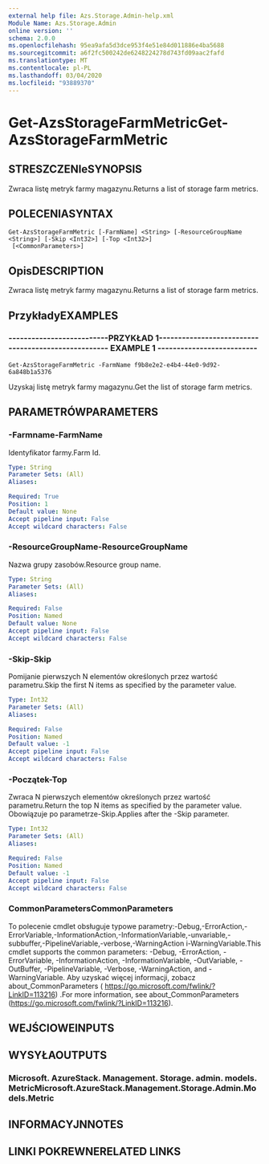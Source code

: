 ```yaml
---
external help file: Azs.Storage.Admin-help.xml
Module Name: Azs.Storage.Admin
online version: ''
schema: 2.0.0
ms.openlocfilehash: 95ea9afa5d3dce953f4e51e84d011886e4ba5688
ms.sourcegitcommit: a6f2fc500242de6248224278d743fd09aac2fafd
ms.translationtype: MT
ms.contentlocale: pl-PL
ms.lasthandoff: 03/04/2020
ms.locfileid: "93889370"
---
```

# <span data-ttu-id="90b92-101">Get-AzsStorageFarmMetric</span><span class="sxs-lookup"><span data-stu-id="90b92-101">Get-AzsStorageFarmMetric</span></span>

## <span data-ttu-id="90b92-102">STRESZCZENIe</span><span class="sxs-lookup"><span data-stu-id="90b92-102">SYNOPSIS</span></span>
<span data-ttu-id="90b92-103">Zwraca listę metryk farmy magazynu.</span><span class="sxs-lookup"><span data-stu-id="90b92-103">Returns a list of storage farm metrics.</span></span>

## <span data-ttu-id="90b92-104">POLECENIA</span><span class="sxs-lookup"><span data-stu-id="90b92-104">SYNTAX</span></span>

```
Get-AzsStorageFarmMetric [-FarmName] <String> [-ResourceGroupName <String>] [-Skip <Int32>] [-Top <Int32>]
 [<CommonParameters>]
```

## <span data-ttu-id="90b92-105">Opis</span><span class="sxs-lookup"><span data-stu-id="90b92-105">DESCRIPTION</span></span>
<span data-ttu-id="90b92-106">Zwraca listę metryk farmy magazynu.</span><span class="sxs-lookup"><span data-stu-id="90b92-106">Returns a list of storage farm metrics.</span></span>

## <span data-ttu-id="90b92-107">Przykłady</span><span class="sxs-lookup"><span data-stu-id="90b92-107">EXAMPLES</span></span>

### <span data-ttu-id="90b92-108">--------------------------PRZYKŁAD 1--------------------------</span><span class="sxs-lookup"><span data-stu-id="90b92-108">-------------------------- EXAMPLE 1 --------------------------</span></span>
```
Get-AzsStorageFarmMetric -FarmName f9b8e2e2-e4b4-44e0-9d92-6a848b1a5376
```

<span data-ttu-id="90b92-109">Uzyskaj listę metryk farmy magazynu.</span><span class="sxs-lookup"><span data-stu-id="90b92-109">Get the list of storage farm metrics.</span></span>

## <span data-ttu-id="90b92-110">PARAMETRÓW</span><span class="sxs-lookup"><span data-stu-id="90b92-110">PARAMETERS</span></span>

### <span data-ttu-id="90b92-111">-Farmname</span><span class="sxs-lookup"><span data-stu-id="90b92-111">-FarmName</span></span>
<span data-ttu-id="90b92-112">Identyfikator farmy.</span><span class="sxs-lookup"><span data-stu-id="90b92-112">Farm Id.</span></span>

```yaml
Type: String
Parameter Sets: (All)
Aliases: 

Required: True
Position: 1
Default value: None
Accept pipeline input: False
Accept wildcard characters: False
```

### <span data-ttu-id="90b92-113">-ResourceGroupName</span><span class="sxs-lookup"><span data-stu-id="90b92-113">-ResourceGroupName</span></span>
<span data-ttu-id="90b92-114">Nazwa grupy zasobów.</span><span class="sxs-lookup"><span data-stu-id="90b92-114">Resource group name.</span></span>

```yaml
Type: String
Parameter Sets: (All)
Aliases: 

Required: False
Position: Named
Default value: None
Accept pipeline input: False
Accept wildcard characters: False
```

### <span data-ttu-id="90b92-115">-Skip</span><span class="sxs-lookup"><span data-stu-id="90b92-115">-Skip</span></span>
<span data-ttu-id="90b92-116">Pomijanie pierwszych N elementów określonych przez wartość parametru.</span><span class="sxs-lookup"><span data-stu-id="90b92-116">Skip the first N items as specified by the parameter value.</span></span>

```yaml
Type: Int32
Parameter Sets: (All)
Aliases: 

Required: False
Position: Named
Default value: -1
Accept pipeline input: False
Accept wildcard characters: False
```

### <span data-ttu-id="90b92-117">-Początek</span><span class="sxs-lookup"><span data-stu-id="90b92-117">-Top</span></span>
<span data-ttu-id="90b92-118">Zwraca N pierwszych elementów określonych przez wartość parametru.</span><span class="sxs-lookup"><span data-stu-id="90b92-118">Return the top N items as specified by the parameter value.</span></span>
<span data-ttu-id="90b92-119">Obowiązuje po parametrze-Skip.</span><span class="sxs-lookup"><span data-stu-id="90b92-119">Applies after the -Skip parameter.</span></span>

```yaml
Type: Int32
Parameter Sets: (All)
Aliases: 

Required: False
Position: Named
Default value: -1
Accept pipeline input: False
Accept wildcard characters: False
```

### <span data-ttu-id="90b92-120">CommonParameters</span><span class="sxs-lookup"><span data-stu-id="90b92-120">CommonParameters</span></span>
<span data-ttu-id="90b92-121">To polecenie cmdlet obsługuje typowe parametry:-Debug,-ErrorAction,-ErrorVariable,-InformationAction,-InformationVariable,-unvariable,-subbuffer,-PipelineVariable,-verbose,-WarningAction i-WarningVariable.</span><span class="sxs-lookup"><span data-stu-id="90b92-121">This cmdlet supports the common parameters: -Debug, -ErrorAction, -ErrorVariable, -InformationAction, -InformationVariable, -OutVariable, -OutBuffer, -PipelineVariable, -Verbose, -WarningAction, and -WarningVariable.</span></span> <span data-ttu-id="90b92-122">Aby uzyskać więcej informacji, zobacz about_CommonParameters ( https://go.microsoft.com/fwlink/?LinkID=113216) .</span><span class="sxs-lookup"><span data-stu-id="90b92-122">For more information, see about_CommonParameters (https://go.microsoft.com/fwlink/?LinkID=113216).</span></span>

## <span data-ttu-id="90b92-123">WEJŚCIOWE</span><span class="sxs-lookup"><span data-stu-id="90b92-123">INPUTS</span></span>

## <span data-ttu-id="90b92-124">WYSYŁA</span><span class="sxs-lookup"><span data-stu-id="90b92-124">OUTPUTS</span></span>

### <span data-ttu-id="90b92-125">Microsoft. AzureStack. Management. Storage. admin. models. Metric</span><span class="sxs-lookup"><span data-stu-id="90b92-125">Microsoft.AzureStack.Management.Storage.Admin.Models.Metric</span></span>

## <span data-ttu-id="90b92-126">INFORMACYJN</span><span class="sxs-lookup"><span data-stu-id="90b92-126">NOTES</span></span>

## <span data-ttu-id="90b92-127">LINKI POKREWNE</span><span class="sxs-lookup"><span data-stu-id="90b92-127">RELATED LINKS</span></span>

